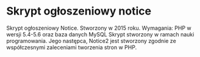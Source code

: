 # Skrypt ogłoszeniowy notice
Skrypt ogłoszeniowy Notice. Stworzony w 2015 roku. Wymagania: PHP w wersji 5.4-5.6 oraz baza danych MySQL
Skrypt stworzony w ramach nauki programowania. Jego następca, Notice2 jest stworzony zgodnie ze współczesnymi zaleceniami tworzenia stron w PHP.
